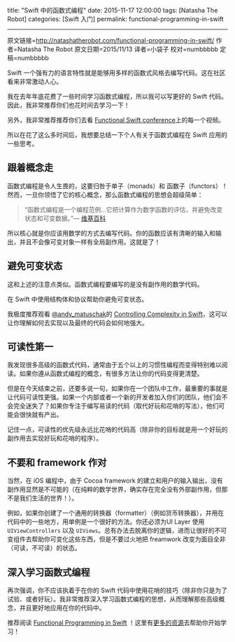 title: "Swift 中的函数式编程"
date: 2015-11-17 12:00:00
tags: [Natasha The Robot]
categories: [Swift 入门]
permalink: functional-programming-in-swift

---
原文链接=http://natashatherobot.com/functional-programming-in-swift/
作者=Natasha The Robot
原文日期=2015/11/13
译者=小袋子
校对=numbbbbb
定稿=numbbbbb

<!--此处开始正文-->
Swift 一个强有力的语言特性就是能够用多样的函数式风格去编写代码。这在社区看来非常激动人心。

我在去年年底花费了一些时间学习函数式编程，所以我可以写更好的 Swift 代码。因此，我非常推荐你们也花时间去学习一下！

另外，我非常推荐推荐你们去看 [Functional Swift conference](http://2014.funswiftconf.com/)上的每一个视频。

所以在花了这么多时间后，我想要总结一下个人有关于函数式编程在 Swift 应用的一些思考。

<!--more-->

跟着概念走
-----

函数式编程是令人生畏的，这要归咎于单子（monads）和 函数子（functors）！然而，一旦你领悟了它的核心概念，那么函数式编程的思想会超级简单：

> “函数式编程是一个编程范例…它把计算作为数学函数的评估，并避免改变状态和可变数据。”— [维基百科](https://en.wikipedia.org/wiki/Functional_programming)


所以核心就是你应该用数学的方式去编写代码。你的函数应该有清晰的输入和输出，并且不会像可变对象一样有全局副作用。这就是了！

避免可变状态
------

这和上述的注意点类似。函数式编程要编写的是没有副作用的数学代码。

在 Swift 中使用结构体和协议帮助你避免可变状态。

我极度推荐观看 [@andy_matuschak](https://twitter.com/andy_matuschak)的  [Controlling Complexity in Swift](https://realm.io/news/andy-matuschak-controlling-complexity/)，这可以让你理解如何去实现以及最终的代码会如何地强大。

可读性第一
-----

我发现很多高级的函数式代码，通常由于五个以上的习惯性编程而变得特别难以阅读。如果你遵从函数式编程的概念，有很多方法让你的代码变得更清楚。

但是在今天结束之前，还要多说一句，如果你在一个团队中工作，最重要的事就是让代码可读性更强。如果一个内部或者一个新的开发者加入你们的团队，他们会不会完全迷失了？如果你专注于编写易读的代码（取代好玩和花哨的写法），他们可能会很快就有产出。

记住一点，可读性的优先级永远比花哨的代码高（除非你的目标就是用一个好玩的副作用去实现好玩和花哨的程序）。


不要和 framework 作对
----------------

当然，在 iOS 编程中，由于 Cocoa framework 的建立和用户的输入输出，没有副作用显然是不可能的（在纯粹的数学世界，确实存在完全没有外部副作用，但那不是我们生活的世界！）。

例如，如果你创建了一个通用的转换器（formatter）（例如货币转换器），并用在代码中的一些地方，用单例是一个很好的方法。你还必须为UI Layer 使用 `UIViewControllers` 以及 `UIViews`。总有办法去脱离你的逻辑，进而让很好的不可变组件去帮助你可变化这些东西，但是不要过火地把 freamwork 改变为面目全非（可读，不可读）的状态。


深入学习函数式编程
----------

再次强调，你不应该执着于在你的 Swift 代码中使用花哨的技巧（除非你只是为了试验、或者好玩）。我非常推荐深入学习函数式编程的思想，从而理解那些高级概念，并且更好地应用在你的代码中。

推荐阅读 [Functional Programming in Swift](https://www.objc.io/books/fpinswift/) ！这里有[更多的资源](http://natashatherobot.com/reading-functional-programming/)去帮助你开始学习！
